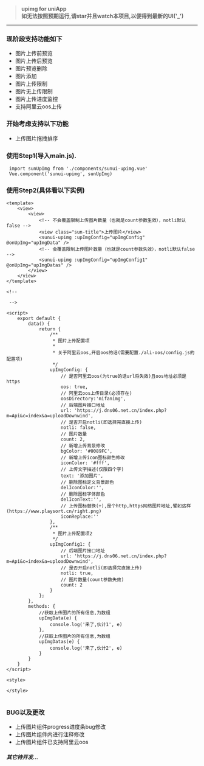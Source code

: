 >**upimg for uniApp**  
>**如无法按照预期运行,请star并且watch本项目,以便得到最新的UI('_')**   

---------------------
### 现阶段支持功能如下
- 图片上传前预览
- 图片上传后预览
- 图片预览删除
- 图片添加
- 图片上传限制
- 图片无上传限制
- 图片上传进度监控
- 支持阿里云oos上传


### 开始考虑支持以下功能
- 上传图片拖拽排序


### 使用Step1(导入main.js).
```
 import sunUpImg from './components/sunui-upimg.vue'
 Vue.component('sunui-upimg', sunUpImg)
```


### 使用Step2(具体看以下实例)
```
<template>
	<view>
		<view>
			<!-- 不会覆盖限制上传图片数量（也就是count参数生效），notli默认false -->
			<view class="sun-title">上传图片</view>
			<sunui-upimg :upImgConfig="upImgConfig" @onUpImg="upImgData" />
			<!-- 会覆盖限制上传图片数量（也就是count参数失效），notli默认false -->
			<sunui-upimg :upImgConfig="upImgConfig1" @onUpImg="upImgDatas" />
		</view>
	</view>
</template>

<!-- 
 
 -->

<script>
	export default {
		data() {
			return {
				/**
				 * 图片上传配置项
				 * 
				 * 关于阿里云oos,开启oos的话(需要配置./ali-oos/config.js的配置项)
				 */
				upImgConfig: {
					// 是否阿里云oos(为true的话url将失效)且oos地址必须是https
					oos: true,
					// 阿里云oos上传目录(必须存在)
					oosDirectory:'mifanimg',
					// 后端图片接口地址
					url: 'https://j.dns06.net.cn/index.php?m=Api&c=index&a=uploadDownwind',
					// 是否开启notli(即选择完直接上传)
					notli: false,
					// 图片数量
					count: 2,
					// 新增上传背景修改
					bgColor: '#0089FC',
					// 新增上传icon图标颜色修改
					iconColor: '#fff',
					// 上传文字描述(仅限四个字)
					text: '添加图片',
					// 删除图标定义背景颜色
					delIconColor:'',
					// 删除图标字体颜色
					delIconText:'',
					// 上传图标替换(+),是个http,https网络图片地址,譬如这样(https://www.playsort.cn/right.png)
					iconReplace:''
				},
				/**
				 * 图片上传配置项2
				 */
				upImgConfig1: {
					// 后端图片接口地址
					url: 'https://j.dns06.net.cn/index.php?m=Api&c=index&a=uploadDownwind',
					// 是否开启notli(即选择完直接上传)
					notli: true,
					// 图片数量(count参数失效)
					count: 2
				}
			};
		},
		methods: {
			//获取上传图片的所有信息,为数组
			upImgData(e) {
				console.log('来了,伙计1', e)
			},
			//获取上传图片的所有信息,为数组
			upImgDatas(e) {
				console.log('来了,伙计2', e)
			}
		}
	}
</script>

<style>

</style>


```

### BUG以及更改
- 上传图片组件progress进度条bug修改
- 上传图片组件内进行注释修改
- 上传图片组件已支持阿里云oos

##### *其它待开发...*
